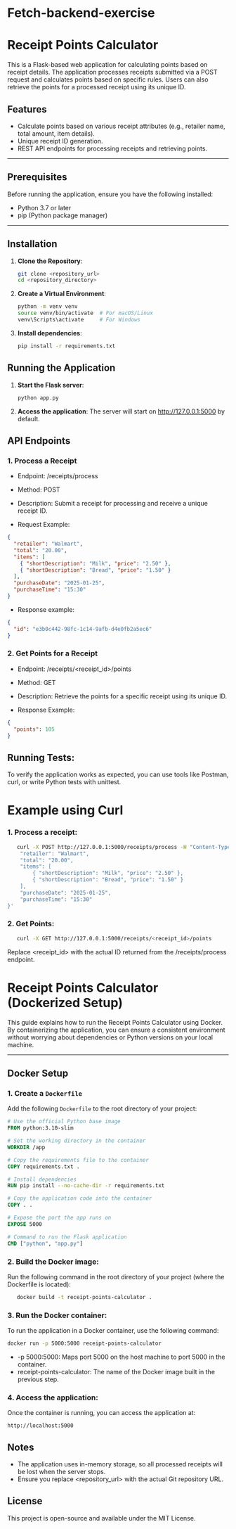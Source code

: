 # Fetch-backend-exercise

# Receipt Points Calculator

This is a Flask-based web application for calculating points based on receipt details. The application processes receipts submitted via a POST request and calculates points based on specific rules. Users can also retrieve the points for a processed receipt using its unique ID.

## Features

- Calculate points based on various receipt attributes (e.g., retailer name, total amount, item details).
- Unique receipt ID generation.
- REST API endpoints for processing receipts and retrieving points.

---

## Prerequisites

Before running the application, ensure you have the following installed:

- Python 3.7 or later
- pip (Python package manager)

---

## Installation

1. **Clone the Repository**:
   ```bash
   git clone <repository_url>
   cd <repository_directory>

2. **Create a Virtual Environment**:
   ```bash
   python -m venv venv
   source venv/bin/activate  # For macOS/Linux
   venv\Scripts\activate     # For Windows

3. **Install dependencies**:
   ```bash
   pip install -r requirements.txt

## Running the Application

1. **Start the Flask server**:
   ```bash
   python app.py

2. **Access the application**: The server will start on http://127.0.0.1:5000 by default.

## API Endpoints

### 1. Process a Receipt

- Endpoint: /receipts/process

- Method: POST

- Description: Submit a receipt for processing and receive a unique receipt ID.

- Request Example:
```json
{
  "retailer": "Walmart",
  "total": "20.00",
  "items": [
    { "shortDescription": "Milk", "price": "2.50" },
    { "shortDescription": "Bread", "price": "1.50" }
  ],
  "purchaseDate": "2025-01-25",
  "purchaseTime": "15:30"
}
```

- Response example:
```json
{
  "id": "e3b0c442-98fc-1c14-9afb-d4e0fb2a5ec6"
}
```

### 2. Get Points for a Receipt

- Endpoint: /receipts/<receipt_id>/points

- Method: GET

- Description: Retrieve the points for a specific receipt using its unique ID.

- Response Example:
```json
{
  "points": 105
}
```

## Running Tests:

To verify the application works as expected, you can use tools like Postman, curl, or write Python tests with unittest.

# Example using Curl

### 1. Process a receipt:
```bash
   curl -X POST http://127.0.0.1:5000/receipts/process -H "Content-Type: application/json" -d '{
    "retailer": "Walmart",
    "total": "20.00",
    "items": [
        { "shortDescription": "Milk", "price": "2.50" },
        { "shortDescription": "Bread", "price": "1.50" }
    ],
    "purchaseDate": "2025-01-25",
    "purchaseTime": "15:30"
}'
```

### 2. Get Points:

```bash
   curl -X GET http://127.0.0.1:5000/receipts/<receipt_id>/points
```

Replace <receipt_id> with the actual ID returned from the /receipts/process endpoint.

# Receipt Points Calculator (Dockerized Setup)

This guide explains how to run the Receipt Points Calculator using Docker. By containerizing the application, you can ensure a consistent environment without worrying about dependencies or Python versions on your local machine.

---

## Docker Setup

### 1. Create a `Dockerfile`

Add the following `Dockerfile` to the root directory of your project:

```dockerfile
# Use the official Python base image
FROM python:3.10-slim

# Set the working directory in the container
WORKDIR /app

# Copy the requirements file to the container
COPY requirements.txt .

# Install dependencies
RUN pip install --no-cache-dir -r requirements.txt

# Copy the application code into the container
COPY . .

# Expose the port the app runs on
EXPOSE 5000

# Command to run the Flask application
CMD ["python", "app.py"]
```

### 2. Build the Docker image:

Run the following command in the root directory of your project (where the Dockerfile is located):

```bash
   docker build -t receipt-points-calculator .
```

### 3. Run the Docker container:

To run the application in a Docker container, use the following command:
```bash
docker run -p 5000:5000 receipt-points-calculator
```
- -p 5000:5000: Maps port 5000 on the host machine to port 5000 in the container.
- receipt-points-calculator: The name of the Docker image built in the previous step.

### 4. Access the application:

Once the container is running, you can access the application at:
```arduino
http://localhost:5000
```


## Notes
- The application uses in-memory storage, so all processed receipts will be lost when the server stops.
- Ensure you replace <repository_url> with the actual Git repository URL.

## License

This project is open-source and available under the MIT License.









